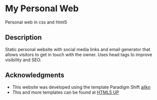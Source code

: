 # My Personal Web

Personal web in css and html5

## Description

Static personal website with social media links and email generator that allows visitors to get in touch with the owner.
Uses head tags to improve visibility and SEO.



## Acknowledgments

* This website was developed using the template Paradigm Shift [ajlkn](https://aj.lkn.io/)
* This and more templates can be found at [HTML5 UP](https://html5up.net)

